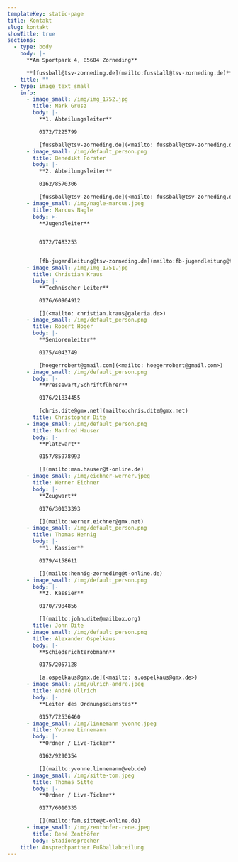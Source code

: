 ```yaml
---
templateKey: static-page
title: Kontakt
slug: kontakt
showTitle: true
sections:
  - type: body
    body: |-
      **Am Sportpark 4, 85604 Zorneding**

      **[fussball@tsv-zorneding.de](mailto:fussball@tsv-zorneding.de)**
    title: ""
  - type: image_text_small
    info:
      - image_small: /img/img_1752.jpg
        title: Mark Grusz
        body: |-
          **1. Abteilungsleiter**

          0172/7225799

          [fussball@tsv-zorneding.de](<mailto: fussball@tsv-zorneding.de>)
      - image_small: /img/default_person.png
        title: Benedikt Förster
        body: |-
          **2. Abteilungsleiter**

          0162/8570306

          [fussball@tsv-zorneding.de](<mailto: fussball@tsv-zorneding.de>)
      - image_small: /img/nagle-marcus.jpeg
        title: Marcus Nagle
        body: >-
          **Jugendleiter**


          0172/7483253


          [fb-jugendleitung@tsv-zorneding.de](mailto:fb-jugendleitung@tsv-zorneding.de)
      - image_small: /img/img_1751.jpg
        title: Christian Kraus
        body: |-
          **Technischer Leiter**

          0176/60904912

          [](<mailto: christian.kraus@galeria.de>)
      - image_small: /img/default_person.png
        title: Robert Höger
        body: |-
          **Seniorenleiter**

          0175/4043749

          [hoegerrobert@gmail.com](<mailto: hoegerrobert@gmail.com>)
      - image_small: /img/default_person.png
        body: |-
          **Pressewart/Schriftführer**

          0176/21834455

          [chris.dite@gmx.net](mailto:chris.dite@gmx.net)
        title: Christopher Dite
      - image_small: /img/default_person.png
        title: Manfred Hauser
        body: |-
          **Platzwart**

          0157/85978993

          [](mailto:man.hauser@t-online.de)
      - image_small: /img/eichner-werner.jpeg
        title: Werner Eichner
        body: |-
          **Zeugwart**

          0176/30133393

          [](mailto:werner.eichner@gmx.net)
      - image_small: /img/default_person.png
        title: Thomas Hennig
        body: |-
          **1. Kassier**

          0179/4158611

          [](mailto:hennig-zorneding@t-online.de)
      - image_small: /img/default_person.png
        body: |-
          **2. Kassier**

          0170/7984856

          [](mailto:john.dite@mailbox.org)
        title: John Dite
      - image_small: /img/default_person.png
        title: Alexander Ospelkaus
        body: |-
          **Schiedsrichterobmann**

          0175/2057128

          [a.ospelkaus@gmx.de](<mailto: a.ospelkaus@gmx.de>)
      - image_small: /img/ulrich-andre.jpeg
        title: André Ullrich
        body: |-
          **Leiter des Ordnungsdienstes**

          0157/72536460
      - image_small: /img/linnemann-yvonne.jpeg
        title: Yvonne Linnemann
        body: |-
          **Ordner / Live-Ticker**

          0162/9290354

          [](mailto:yvonne.linnemann@web.de)
      - image_small: /img/sitte-tom.jpeg
        title: Thomas Sitte
        body: |-
          **Ordner / Live-Ticker**

          0177/6010335

          [](mailto:fam.sitte@t-online.de)
      - image_small: /img/zenthofer-rene.jpeg
        title: René Zenthöfer
        body: Stadionsprecher
    title: Ansprechpartner Fußballabteilung
---
```


